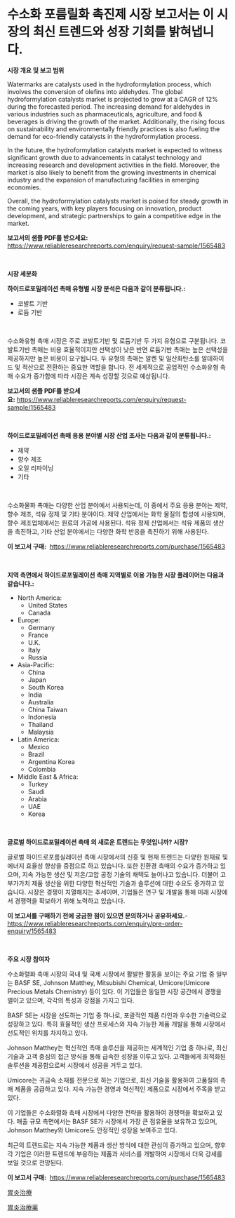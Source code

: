 <p><h1>수소화 포름릴화 촉진제 시장 보고서는 이 시장의 최신 트렌드와 성장 기회를 밝혀냅니다.</h1></p><p><strong>시장 개요 및 보고 범위</strong></p>
<p><p>Watermarks are catalysts used in the hydroformylation process, which involves the conversion of olefins into aldehydes. The global hydroformylation catalysts market is projected to grow at a CAGR of 12% during the forecasted period. The increasing demand for aldehydes in various industries such as pharmaceuticals, agriculture, and food & beverages is driving the growth of the market. Additionally, the rising focus on sustainability and environmentally friendly practices is also fueling the demand for eco-friendly catalysts in the hydroformylation process.</p><p>In the future, the hydroformylation catalysts market is expected to witness significant growth due to advancements in catalyst technology and increasing research and development activities in the field. Moreover, the market is also likely to benefit from the growing investments in chemical industry and the expansion of manufacturing facilities in emerging economies.</p><p>Overall, the hydroformylation catalysts market is poised for steady growth in the coming years, with key players focusing on innovation, product development, and strategic partnerships to gain a competitive edge in the market.</p></p>
<p><strong>보고서의 샘플 PDF를 받으세요:</strong> <a href="https://www.reliableresearchreports.com/enquiry/request-sample/1565483">https://www.reliableresearchreports.com/enquiry/request-sample/1565483</a></p>
<p>&nbsp;</p>
<p><strong>시장 세분화</strong></p>
<p><strong>하이드로포밀레이션 촉매 유형별 시장 분석은 다음과 같이 분류됩니다.:</strong></p>
<p><ul><li>코발트 기반</li><li>로듐 기반</li></ul></p>
<p>&nbsp;</p>
<p><p>수소화유형 촉매 시장은 주로 코발트기반 및 로듐기반 두 가지 유형으로 구분됩니다. 코발트기반 촉매는 비용 효율적이지만 선택성이 낮은 반면 로듐기반 촉매는 높은 선택성을 제공하지만 높은 비용이 요구됩니다. 두 유형의 촉매는 알켄 및 일산화탄소를 알데하이드 및 적산으로 전환하는 중요한 역할을 합니다. 전 세계적으로 공업적인 수소화유형 촉매 수요가 증가함에 따라 시장은 계속 성장할 것으로 예상됩니다.</p></p>
<p><strong>보고서의 샘플 PDF를 받으세요:</strong>&nbsp;<a href="https://www.reliableresearchreports.com/enquiry/request-sample/1565483">https://www.reliableresearchreports.com/enquiry/request-sample/1565483</a></p>
<p>&nbsp;</p>
<p><strong> 하이드로포밀레이션 촉매 응용 분야별 시장 산업 조사는 다음과 같이 분류됩니다.:</strong></p>
<p><ul><li>제약</li><li>향수 제조</li><li>오일 리파이닝</li><li>기타</li></ul></p>
<p>&nbsp;</p>
<p><p>수소화물화 촉매는 다양한 산업 분야에서 사용되는데, 이 중에서 주요 응용 분야는 제약, 향수 제조, 석유 정제 및 기타 분야이다. 제약 산업에서는 화학 물질의 합성에 사용되며, 향수 제조업체에서는 원료의 가공에 사용된다. 석유 정제 산업에서는 석유 제품의 생산을 촉진하고, 기타 산업 분야에서는 다양한 화학 반응을 촉진하기 위해 사용된다.</p></p>
<p><strong>이 보고서 구매:</strong>&nbsp; <a href="https://www.reliableresearchreports.com/purchase/1565483">https://www.reliableresearchreports.com/purchase/1565483</a></p>
<p>&nbsp;</p>
<p><strong>지역 측면에서 하이드로포밀레이션 촉매 지역별로 이용 가능한 시장 플레이어는 다음과 같습니다.:</strong></p>
<p><ul>
    <li>
        North America:
        <ul>
            <li>United States</li>
            <li>Canada</li>
        </ul>
    </li>
    <li>
        Europe:
        <ul>
            <li>Germany</li>
            <li>France</li>
            <li>U.K.</li>
            <li>Italy</li>
            <li>Russia</li>
        </ul>
    </li>
    <li>
        Asia-Pacific:
        <ul>
            <li>China</li>
            <li>Japan</li>
            <li>South Korea</li>
            <li>India</li>
            <li>Australia</li>
            <li>China Taiwan</li>
            <li>Indonesia</li>
            <li>Thailand</li>
            <li>Malaysia</li>
        </ul>
    </li>
    <li>
        Latin America:
        <ul>
            <li>Mexico</li>
            <li>Brazil</li>
            <li>Argentina Korea</li>
            <li>Colombia</li>
        </ul>
    </li>
    <li>
        Middle East & Africa:
        <ul>
            <li>Turkey</li>
            <li>Saudi</li>
            <li>Arabia</li>
            <li>UAE</li>
            <li>Korea</li>
        </ul>
    </li>
    </ul></p>
<p>&nbsp;</p>
<p><strong>글로벌 하이드로포밀레이션 촉매 의 새로운 트렌드는 무엇입니까? 시장?</strong></p>
<p><p>글로벌 하이드로포름실레이션 촉매 시장에서의 신흥 및 현재 트렌드는 다양한 원재료 및 에너지 효율성 향상을 중점으로 하고 있습니다. 또한 친환경 촉매의 수요가 증가하고 있으며, 지속 가능한 생산 및 저온/고압 공정 기술의 채택도 늘어나고 있습니다. 더불어 고부가가치 제품 생산을 위한 다양한 혁신적인 기술과 솔루션에 대한 수요도 증가하고 있습니다. 시장은 경쟁이 치열해지는 추세이며, 기업들은 연구 및 개발을 통해 미래 시장에서 경쟁력을 확보하기 위해 노력하고 있습니다.</p></p>
<p><strong>이 보고서를 구매하기 전에 궁금한 점이 있으면 문의하거나 공유하세요.</strong>- <a href="https://www.reliableresearchreports.com/enquiry/pre-order-enquiry/1565483">https://www.reliableresearchreports.com/enquiry/pre-order-enquiry/1565483</a></p>
<p>&nbsp;</p>
<p><strong>주요 시장 참여자</strong></p>
<p><p>수소화렬화 촉매 시장의 국내 및 국제 시장에서 활발한 활동을 보이는 주요 기업 중 일부는 BASF SE, Johnson Matthey, Mitsubishi Chemical, Umicore(Umicore Precious Metals Chemistry) 등이 있다. 이 기업들은 동일한 시장 공간에서 경쟁을 벌이고 있으며, 각각의 특성과 강점을 가지고 있다.</p><p>BASF SE는 시장을 선도하는 기업 중 하나로, 포괄적인 제품 라인과 우수한 기술력으로 성장하고 있다. 특히 효율적인 생산 프로세스와 지속 가능한 제품 개발을 통해 시장에서 선도적인 위치를 차지하고 있다.</p><p>Johnson Matthey는 혁신적인 촉매 솔루션을 제공하는 세계적인 기업 중 하나로, 최신 기술과 고객 중심의 접근 방식을 통해 급속한 성장을 이루고 있다. 고객들에게 최적화된 솔루션을 제공함으로써 시장에서 성공을 거두고 있다.</p><p>Umicore는 귀금속 소재를 전문으로 하는 기업으로, 최신 기술을 활용하여 고품질의 촉매 제품을 공급하고 있다. 지속 가능한 경영과 혁신적인 제품으로 시장에서 주목을 받고 있다.</p><p>이 기업들은 수소화렬화 촉매 시장에서 다양한 전략을 활용하여 경쟁력을 확보하고 있다. 매출 규모 측면에서는 BASF SE가 시장에서 가장 큰 점유율을 보유하고 있으며, Johnson Matthey와 Umicore도 안정적인 성장을 보여주고 있다.</p><p>최근의 트렌드로는 지속 가능한 제품과 생산 방식에 대한 관심이 증가하고 있으며, 향후 각 기업은 이러한 트렌드에 부응하는 제품과 서비스를 개발하여 시장에서 더욱 강세를 보일 것으로 전망된다.</p></p>
<p><strong>이 보고서 구매:</strong>&nbsp;&nbsp;<a href="https://www.reliableresearchreports.com/purchase/1565483">https://www.reliableresearchreports.com/purchase/1565483</a></p>
<p><p><a href="https://github.com/laurenreichert/Market-Research-Report-List-1/blob/main/29282105900.md">胃炎治療</a></p><p><a href="https://github.com/RodHoppe07/Market-Research-Report-List-1/blob/main/15240585901.md">胃炎治療薬</a></p></p>
